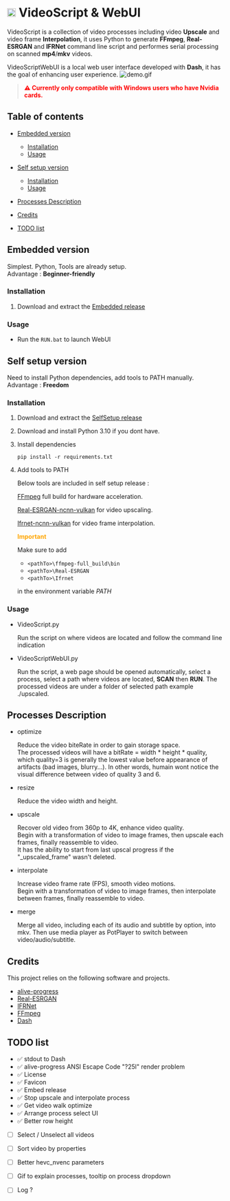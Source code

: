 
# <img src="./assets/favicon.ico" alt="drawing" width="20px"/> VideoScript & WebUI 

VideoScript is a collection of video processes including video **Upscale** and video frame **Interpolation**, it uses Python to generate **FFmpeg**, **Real-ESRGAN** and **IFRNet** command line script and performes serial processing on scanned **mp4**/**mkv** videos.

VideoScriptWebUI is a local web user interface developed with **Dash**, it has the goal of enhancing user experience.
![demo.gif](./doc/demo_upscale.gif)

> <span style="color:red">**⚠ Currently only compatible with Windows users who have Nvidia cards.**</span> 



## Table of contents

- [Embedded version](#embedded-version)
    * [Installation](#installation)
    * [Usage](#usage)

- [Self setup version](#self-setup-version)
    * [Installation](#installation-1)
    * [Usage](#usage-1)

- [Processes Description](#processes-description)

- [Credits](#credits)

- [TODO list](#todo-list)



## Embedded version

Simplest. Python, Tools are already setup.  
Advantage : **Beginner-friendly**

### Installation

1. Download and extract the [Embedded release](https://github.com/luewh/Video-Script/releases/latest)

### Usage

- Run the `RUN.bat` to launch WebUI



## Self setup version

Need to install Python dependencies, add tools to PATH manually.  
Advantage : **Freedom**

### Installation

1. Download and extract the [SelfSetup release](https://github.com/luewh/Video-Script/releases/latest)

2. Download and install Python 3.10 if you dont have.

3. Install dependencies

    ```shell
    pip install -r requirements.txt
    ```
 
4. Add tools to PATH

    Below tools are included in self setup release :

    [FFmpeg](https://www.gyan.dev/ffmpeg/builds/) full build for hardware acceleration.

    [Real-ESRGAN-ncnn-vulkan](https://github.com/xinntao/Real-ESRGAN-ncnn-vulkan/releases) for video upscaling.
    
    [Ifrnet-ncnn-vulkan](https://github.com/nihui/ifrnet-ncnn-vulkan/releases) for video frame interpolation.  
    
    <span style="color:orange">**Important**</span>  

    Make sure to add  

    - `<pathTo>\ffmpeg-full_build\bin`
    - `<pathTo>\Real-ESRGAN`
    - `<pathTo>\Ifrnet`

    in the environment variable *PATH*



### Usage

- VideoScript.py

    Run the script on where videos are located and follow the command line indication

- VideoScriptWebUI.py

    Run the script, a web page should be opened automatically, select a process, select a path where videos are located, **SCAN** then **RUN**. The processed videos are under a folder of selected path example ./upscaled.



## Processes Description

- optimize

    Reduce the video biteRate in order to gain storage space.  
    The processed videos will have a bitRate = width * height * quality, which quality=3 is generally the lowest value before appearance of artifacts (bad images, blurry...). In other words, humain wont notice the visual difference between video of quality 3 and 6.

- resize

    Reduce the video width and height.

- upscale

    Recover old video from 360p to 4K, enhance video quality.  
    Begin with a transformation of video to image frames, then upscale each frames, finally reassemble to video.   
    It has the ability to start from last upscal progress if the "_upscaled_frame" wasn't deleted.

- interpolate

    Increase video frame rate (FPS), smooth video motions.  
    Begin with a transformation of video to image frames, then interpolate between frames, finally reassemble to video.

- merge

    Merge all video, including each of its audio and subtitle by option, into mkv. Then use media player as PotPlayer to switch between video/audio/subtitle.



## Credits

This project relies on the following software and projects.
- [alive-progress](https://github.com/rsalmei/alive-progress)
- [Real-ESRGAN](https://github.com/xinntao/Real-ESRGAN)
- [IFRNet](https://github.com/ltkong218/IFRNet)
- [FFmpeg](https://www.ffmpeg.org/)
- [Dash](https://dash.plotly.com/)



## TODO list

- ✅ stdout to Dash
- ✅ alive-progress ANSI Escape Code "?25l" render problem
- ✅ License
- ✅ Favicon
- ✅ Embed release
- ✅ Stop upscale and interpolate process
- ✅ Get video walk optimize
- ✅ Arrange process select UI
- ✅ Better row height
- [ ] Select / Unselect all videos
- [ ] Sort video by properties
- [ ] Better hevc_nvenc parameters
- [ ] Gif to explain processes, tooltip on process dropdown
- [ ] Log ?


